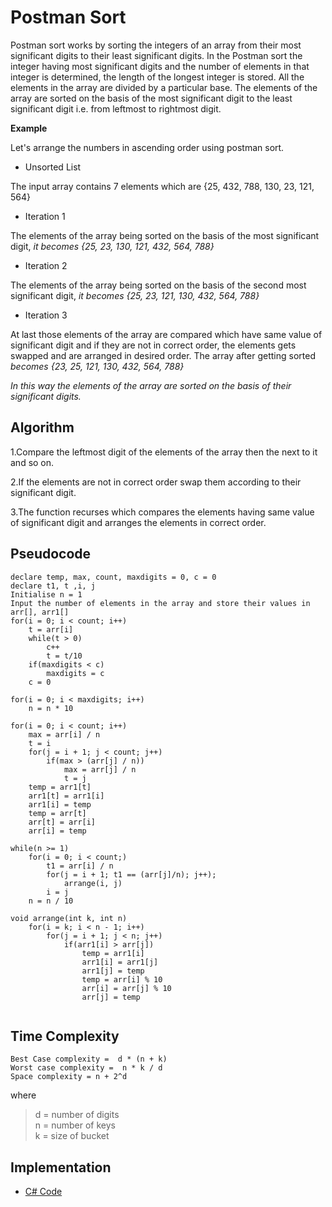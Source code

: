 # Postman Sort

Postman sort works by sorting the integers of an array from their most significant digits to their least 
significant digits. In the Postman sort the integer having most significant digits and the number of
elements in that integer is determined, the length of the longest integer is stored. All the elements in the 
array are divided by a particular base. The elements of the array are sorted on the basis of the most significant
digit to the least significant digit i.e. from leftmost to rightmost digit.

**Example**

Let's arrange the numbers in ascending order using postman sort.

- Unsorted List

The input array contains 7 elements which are {25, 432, 788, 130, 23, 121, 564}

- Iteration 1

The elements of the array being sorted on the basis of the most significant digit, *it becomes {25, 23, 130, 121, 432, 564, 788}*

- Iteration 2

The elements of the array being sorted on the basis of the second most significant digit, *it becomes {25, 23, 121, 130, 432, 564, 788}*

- Iteration 3

At last those elements of the array are compared which have same value of significant digit and if they are not in correct 
order, the elements gets swapped and are arranged in desired order. The array after getting sorted *becomes
{23, 25, 121, 130, 432, 564, 788}*

*In this way the elements of the array are sorted on the basis of their significant digits.*

## Algorithm

1.Compare the leftmost digit of the elements of the array then the next to it and so on.<br/>

2.If the elements are not in correct order swap them according to their significant digit.<br/>

3.The function recurses which compares the elements having same value of significant digit and arranges the elements in correct order.<br/>

## Pseudocode
```
declare temp, max, count, maxdigits = 0, c = 0
declare t1, t ,i, j
Initialise n = 1
Input the number of elements in the array and store their values in arr[], arr1[]
for(i = 0; i < count; i++)
    t = arr[i]
    while(t > 0)
        c++
        t = t/10
    if(maxdigits < c)
        maxdigits = c
    c = 0
    
for(i = 0; i < maxdigits; i++)
    n = n * 10

for(i = 0; i < count; i++)
    max = arr[i] / n
    t = i
    for(j = i + 1; j < count; j++)
        if(max > (arr[j] / n))
            max = arr[j] / n
            t = j       
    temp = arr1[t]
    arr1[t] = arr1[i]
    arr1[i] = temp
    temp = arr[t]
    arr[t] = arr[i]
    arr[i] = temp

while(n >= 1)
    for(i = 0; i < count;)
        t1 = arr[i] / n
        for(j = i + 1; t1 == (arr[j]/n); j++);
            arrange(i, j)
        i = j
    n = n / 10
              
void arrange(int k, int n)
    for(i = k; i < n - 1; i++)
        for(j = i + 1; j < n; j++)
            if(arr1[i] > arr[j])
                temp = arr1[i]
                arr1[i] = arr1[j]
                arr1[j] = temp
                temp = arr[i] % 10
                arr[i] = arr[j] % 10
                arr[j] = temp
            
```

## Time Complexity

    Best Case complexity =  d * (n + k) 
    Worst case complexity =  n * k / d
    Space complexity = n + 2^d
where
>d = number of digits<br/>
>n = number of keys<br/>
>k = size of bucket
      
## Implementation
* [C# Code](https://github.com/jainaman224/Algo_Ds_Notes/blob/master/Postman_Sort/Postman_Sort.cs)

